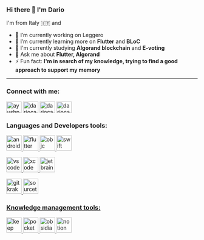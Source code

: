### Hi there 👋 I'm Dario
I'm from Italy 🇮🇹 and
- 🔭 I’m currently working on Leggero
- 🌱 I’m currently learning more on **Flutter** and **BLoC**
- 📖 I'm currently studying **Algorand blockchain** and **E-voting**
- 💬 Ask me about **Flutter, Algorand** 
- ⚡ Fun fact: **I'm in search of my knowledge, trying to find a good approach to support my memory** 

---
<h3 align="left">Connect with me:</h3>
<p align="left">
<a href="https://twitter.com/ayushpgupta" target="blank"><img align="center" src="https://cdn.jsdelivr.net/npm/simple-icons@3.0.1/icons/twitter.svg" alt="ayushpgupta" height="30" width="40" /></a>
<a href="https://linkedin.com/in/dariocast94" target="blank"><img align="center" src="https://cdn.jsdelivr.net/npm/simple-icons@3.0.1/icons/linkedin.svg" alt="dariocast94" height="30" width="40" /></a>
<a href="https://instagram.com/dariocast94" target="blank"><img align="center" src="https://cdn.jsdelivr.net/npm/simple-icons@3.0.1/icons/instagram.svg" alt="dariocast94" height="30" width="40" /></a>
<a href="https://www.facebook.com/dariocast94/" target="blank"><img align="center" src="https://cdn.jsdelivr.net/npm/simple-icons@3.0.1/icons/facebook.svg" alt="dariocast94" height="30" width="40" /></a>
</p>

<h3 align="left">Languages and Developers tools:</h3>
<p align="left"> <a href="https://developer.android.com" target="_blank"> <img src="https://www.vectorlogo.zone/logos/android/android-official.svg" alt="android" width="40" height="40"/> </a> <a href="https://flutter.dev" target="_blank"> <img src="https://www.vectorlogo.zone/logos/flutterio/flutterio-icon.svg" alt="flutter" width="40" height="40"/ </a> 
  <a href="https://developer.apple.com/library/archive/documentation/Cocoa/Conceptual/ProgrammingWithObjectiveC/Introduction/Introduction.html" target="_blank"> <img src="https://www.vectorlogo.zone/logos/apple_objectivec/apple_objectivec-icon.svg" alt="objc" width="40" height="40"/ </a>
    <a href="https://www.apple.com/it/swift/" target="_blank"> <img src="https://www.vectorlogo.zone/logos/swift/swift-vertical.svg" alt="swift" width="40" height="40"/ </a></p>
  
  
  <p><a href="https://code.visualstudio.com/" target="_blank"> <img src="https://www.vectorlogo.zone/logos/visualstudio_code/visualstudio_code-icon.svg" alt="vscode" width="40" height="40"/ </a> <a href="https://developer.apple.com/xcode/" target="_blank"> <img src="https://www.vectorlogo.zone/logos/apple_xcode/apple_xcode-icon.svg" alt="xcode" width="40" height="40"/ </a> <a href="https://www.jetbrains.com/" target="_blank"> <img src="https://www.vectorlogo.zone/logos/jetbrains/jetbrains-icon.svg" alt="jetbrains" width="40" height="40"/ </a></p>
<p>
  <a href="https://www.gitkraken.com/" target="_blank"> <img src="https://www.vectorlogo.zone/logos/gitkraken/gitkraken-icon.svg" alt="gitkraken" width="40" height="40"/ </a>
    <a href="https://www.sourcetreeapp.com/" target="_blank"> <img src="https://raw.githubusercontent.com/gilbarbara/logos/master/logos/sourcetree.svg" alt="sourcetree" width="40" height="40"/ </a>
</p>
    <h3 align="left">Knowledge management tools:</h3>
    <p>
    <a href="https://keep.google.com/" target="_blank"> <img src="https://raw.githubusercontent.com/gilbarbara/logos/master/logos/google-keep.svg" alt="keep" width="40" height="40"/ </a>
      <a href="https://getpocket.com/" target="_blank"> <img src="https://www.vectorlogo.zone/logos/getpocket/getpocket-tile.svg" alt="pocket" width="40" height="40"/ </a>
        <a href="https://obsidian.md/" target="_blank"> <img src="https://forum.obsidian.md/uploads/default/original/1X/bf119bd48f748f4fd2d65f2d1bb05d3c806883b5.png" alt="obsidian" width="40" height="40"/ </a>
          <a href="https://notion.so/" target="_blank"> <img src="https://raw.githubusercontent.com/simple-icons/simple-icons/master/icons/notion.svg" alt="notion" width="40" height="40"/ </a>
    </p>
